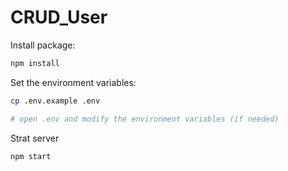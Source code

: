 # CRUD_User

Install package:

```bash
npm install
```

Set the environment variables:

```bash
cp .env.example .env

# open .env and modify the environment variables (if needed)
```

Strat server

```bash
npm start
```
